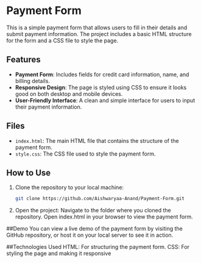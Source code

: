 # Payment Form

This is a simple payment form that allows users to fill in their details and submit payment information. The project includes a basic HTML structure for the form and a CSS file to style the page.

## Features

- **Payment Form**: Includes fields for credit card information, name, and billing details.
- **Responsive Design**: The page is styled using CSS to ensure it looks good on both desktop and mobile devices.
- **User-Friendly Interface**: A clean and simple interface for users to input their payment information.

## Files

- `index.html`: The main HTML file that contains the structure of the payment form.
- `style.css`: The CSS file used to style the payment form.

## How to Use

1. Clone the repository to your local machine:
   ```bash
   git clone https://github.com/Aishwaryaa-Anand/Payment-Form.git
2. Open the project:
   Navigate to the folder where you cloned the repository.
   Open index.html in your browser to view the payment form.
   
##Demo
You can view a live demo of the payment form by visiting the GitHub repository, or host it on your local server to see it in action.

##Technologies Used
HTML: For structuring the payment form.
CSS: For styling the page and making it responsive
